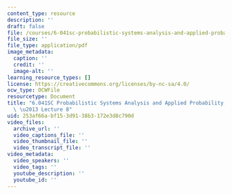 ```yaml
---
content_type: resource
description: ''
draft: false
file: /courses/6-041sc-probabilistic-systems-analysis-and-applied-probability-fall-2013/253af66abf153d9138b3172e3d8c790d_MIT6_041SCF13_lec08_300k.mp4.pdf
file_size: ''
file_type: application/pdf
image_metadata:
  caption: ''
  credit: ''
  image-alt: ''
learning_resource_types: []
license: https://creativecommons.org/licenses/by-nc-sa/4.0/
ocw_type: OCWFile
resourcetype: Document
title: "6.041SC Probabilistic Systems Analysis and Applied Probability, Fall 2013Transcript\
  \ \u2013 Lecture 8"
uid: 253af66a-bf15-3d91-38b3-172e3d8c790d
video_files:
  archive_url: ''
  video_captions_file: ''
  video_thumbnail_file: ''
  video_transcript_file: ''
video_metadata:
  video_speakers: ''
  video_tags: ''
  youtube_description: ''
  youtube_id: ''
---
```

